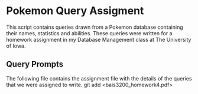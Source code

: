 # Pokemon Query Assigment
This script contains queries drawn from a Pokemon database containing their names, statistics and abilities. These queries were written for a homework assignment in my Database Management class at The University of Iowa. 

## Query Prompts
The following file contains the assignment file with the details of the queries that we were assigned to write. 
git add <bais3200_homework4.pdf>
